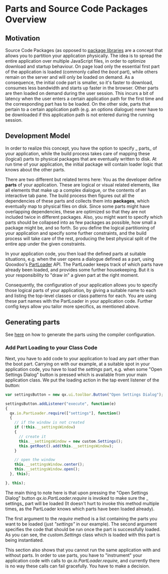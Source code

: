 # Parts and Source Code Packages Overview

## Motivation

Source Code Packages (as opposed to [package libraries](../cli/packages.md)
        are a concept that allows you to partition your application
physically. The idea is to spread the entire application over multiple
JavaScript files, in order to optimize download and startup behaviour.
On page load only the essential first part of the application is
loaded (commonly called the _boot_ part), while others remain on the
server and will only be loaded on demand. As a consequence, the
initial code part is smaller, so it's faster to download, consumes
less bandwidth and starts up faster in the browser. Other parts are
then loaded on demand during the user session. This incurs a bit of
latency when the user enters a certain application path for the first
time and the corresponding part has to be loaded. On the other side,
parts that pertain to a certain application path (e.g. an options
dialogue) never have to be downloaded if this application path is not
entered during the running session.

## Development Model

In order to realize this concept, you have the option to specify _
parts_ of your application, while the build process takes care of
mapping these (logical) parts to physical packages that are eventually
written to disk. At run time of your application, the initial package
will contain loader logic that knows about the other parts.

There are two different but related terms here: You as the developer
define **parts** of your application. These are logical or visual
related elements, like all elements that make up a complex dialogue,
or the contents of an interactive tab pane. The build process then
figures out all the dependencies of these parts and collects them into
**packages**, which eventually map to physical files on disk. Since some
parts might have overlapping dependencies, these are optimized so that
they are not included twice in different packages. Also, you might
want to specify which parts should be collapsed into as few packages
as possible, how small a package might be, and so forth. So you define
the logical partitioning of your application and specify some further
constraints, and the build process will take care of the rest,
producing the best physical split of the entire app under the given
constraints.

In your application code, you then load the defined parts at suitable
situations, e.g. when the user opens a dialogue defined as a part,
using Qooxdoo's [PartLoader](apps://apiviewer/#qx.io.PartLoader)
API. The PartLoader keeps track of which parts have already been
loaded, and provides some further housekeeping. But it is your
responsibility to "draw in" a given part at the right moment.

Consequently, the configuration of your application allows you to
specify those logical parts of your application, by giving a suitable
name to each and listing the top-level classes or class patterns for
each. You are using these part names with the PartLoader in your
application code. Further config keys allow you tailor more specifics,
as mentioned above.

## Generating parts

See [here](../configuration/compile.md#parts) on how to generate the
parts using the compiler configuration.

### Add Part Loading to your Class Code

Next, you have to add code to your application to load any part other
than the boot part. Carrying on with our example, at a suitable spot
in your application code, you have to load the _settings_ part, e.g.
when some "Open Settings Dialog" button is pressed which is available
from your main application class. We put the loading action in the tap
event listener of the button:

```javascript
var settingsButton = new qx.ui.toolbar.Button("Open Settings Dialog");

settingsButton.addListener("execute", function(e)
{
  qx.io.PartLoader.require(["settings"], function()
  {
    // if the window is not created
    if (!this.__settingsWindow)
    {
      // create it
      this.__settingsWindow = new custom.Settings();
      this.getRoot().add(this.__settingsWindow);
    }

    // open the window
    this.__settingsWindow.center();
    this.__settingsWindow.open();
  }, this);

}, this);
```

The main thing to note here is that upon pressing the "Open Settings
Dialog" button _qx.io.PartLoader.require_ is invoked to make sure the _
       settings_ part will be loaded (It doesn't hurt to invoke this
method multiple times, as the PartLoader knows which parts have been
loaded already).

The first argument to the _require_ method is a list containing the
parts you want to be loaded (just _"settings"_ in our example). The
second argument specifies the code that should be run once the part is
successfully loaded. As you can see, the _custom.Settings_ class which
is loaded with this part is being instantiated.

This section also shows that you cannot run the same application with
and without parts. In order to use parts, you have to "instrument"
your application code with calls to _qx.io.PartLoader.require_, and
currently there is no way these calls can fail gracefully. You have to
make a decision.
